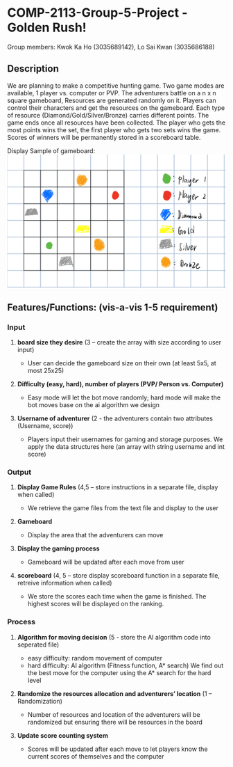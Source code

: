 # COMP-2113-Group-5-Project -Golden Rush!

Group members: Kwok Ka Ho (3035689142), Lo Sai Kwan (3035686188)

## Description
We are planning to make a competitive hunting game. Two game modes are available, 1 player vs. computer or PVP. The adventurers battle on a n x n square gameboard, Resources are generated randomly on it. Players can control their characters and get the resources on the gameboard. Each type of resource (Diamond/Gold/Silver/Bronze) carries different points. The game ends once all resources have been collected. The player who gets the most points wins the set, the first player who gets two sets wins the game. Scores of winners will be permanently stored in a scoreboard table.

Display Sample of gameboard:
![image](Display_view.png)

## Features/Functions: (vis-a-vis 1-5 requirement)

### Input
1) **board size they desire** (3 – create the array with size according to user input)
     - User can decide the gameboard size on their own (at least 5x5, at most 25x25)

2) **Difficulty (easy, hard), number of players (PVP/ Person vs. Computer)**
     - Easy mode will let the bot move randomly; hard mode will make the bot moves base on the ai algorithm we design

3) **Username of adventurer** (2 - the adventurers contain two attributes (Username, score))
     - Players input their usernames for gaming and storage purposes. We apply the data structures here (an array with string username and int score) 

### Output
1) **Display Game Rules** (4,5 – store instructions in a separate file, display when called) 
     - We retrieve the game files from the text file and display to the user 

2) **Gameboard**
     - Display the area that the adventurers can move

3) **Display the gaming process**
     - Gameboard will be updated after each move from user

4) **scoreboard** (4, 5 – store display scoreboard function in a separate file, retreive information when called)
     - We store the scores each time when the game is finished. The highest scores will be displayed on the ranking.

### Process 
1) **Algorithm for moving decision** (5 - store the AI algorithm code into seperated file)
     * easy difficulty: random movement of computer
     * hard difficulty: AI algorithm (Fitness function, A* search)
     We find out the best move for the computer using the A* search for the hard level

2) **Randomize the resources allocation and adventurers’ location** (1 – Randomization)
     - Number of resources and location of the adventurers will be randomized but ensuring there will be resources in the board

3) **Update score counting system**
     - Scores will be updated after each move to let players know the current scores of themselves and the computer
